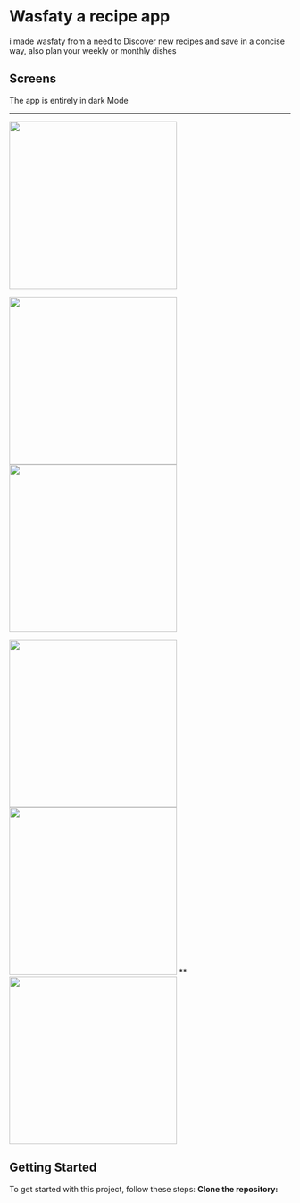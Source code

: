 # Wasfaty a recipe app
  i made wasfaty from a need to Discover new recipes and save in a concise way, also plan your weekly or monthly dishes
  
## Screens 
  The app is entirely in dark Mode 
  ** **
  <img src="https://github.com/user-attachments/assets/7a76bf06-3116-43e5-9ec9-a116127bba3e" width="300"/> 
  
 <img src="https://github.com/user-attachments/assets/c22c173f-9dd2-4186-901c-1c118de0f4d3" width="300"/> <img src="https://github.com/user-attachments/assets/aae08fe7-93e1-4a09-b98f-84ecaf650f5e" width="300"/> 
 
 <img src="https://github.com/user-attachments/assets/d98630a2-a830-4447-bf97-9ad9a67dfbde" width="300"/> <img src="https://github.com/user-attachments/assets/7505695c-2b12-41bd-93c8-6de0f1a23ecc" width="300"/>
 ** 
 <img src="https://github.com/user-attachments/assets/87efe551-0cd9-4c89-ace6-67e7d7dad597" width="300"/> 
 
 ## Getting Started

To get started with this project, follow these steps:
**Clone the repository:**
   ```sh! https://github.com/imadmah/Wasfaty.git

